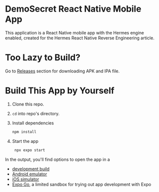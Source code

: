 # DemoSecret React Native Mobile App
This application is a React Native mobile app with the Hermes engine enabled, created for the Hermes React Native Reverse Engineering article.

# Too Lazy to Build?
Go to [Releases](https://github.com/Incognito-Lab/DemoSecret-Mobile-App/releases) section for downloading APK and IPA file.

# Build This App by Yourself
1. Clone this repo.
2. `cd` into repo's directory.
3. Install dependencies
   ```bash
   npm install
   ```

2. Start the app

   ```bash
    npx expo start
   ```

In the output, you'll find options to open the app in a
- [development build](https://docs.expo.dev/develop/development-builds/introduction/)
- [Android emulator](https://docs.expo.dev/workflow/android-studio-emulator/)
- [iOS simulator](https://docs.expo.dev/workflow/ios-simulator/)
- [Expo Go](https://expo.dev/go), a limited sandbox for trying out app development with Expo